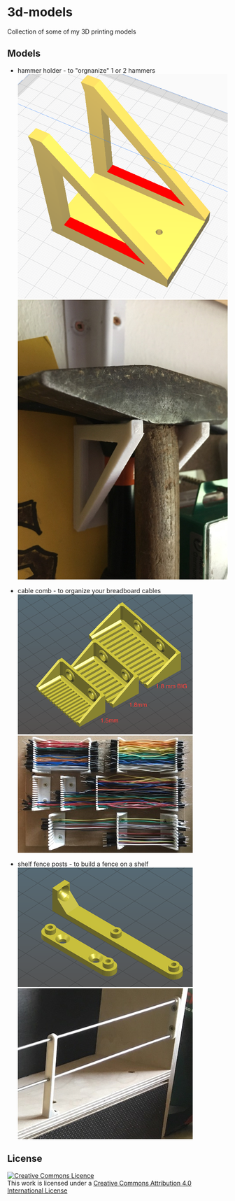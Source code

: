 # 3d-models

Collection of some of my 3D printing models

## Models

- hammer holder - to "orgnanize" 1 or 2 hammers
  ![hammer holder (stl)](pic/hammer_holder.png "hammer holder stl")
  ![hammer holder](pic/hammer_holder.jpg "hammer holder")

- cable comb - to organize your breadboard cables
  ![cable combs (stl)](pic/cablecomb.png "cable comps stl")
  ![cable combs](pic/cablecomb.jpg "cable comps")

- shelf fence posts - to build a fence on a shelf
  ![shelf fence post (stl)](pic/shelffencepost.png "shelf fence post stl")
  ![shelf fence post](pic/shelffencepost.jpg "shelf fence post")

## License

<a rel="license" href="http://creativecommons.org/licenses/by/4.0/"><img alt="Creative Commons Licence" style="border-width:0" src="https://i.creativecommons.org/l/by/4.0/88x31.png" /></a><br />This work is licensed under a <a rel="license" href="http://creativecommons.org/licenses/by/4.0/">Creative Commons Attribution 4.0 International License</a>